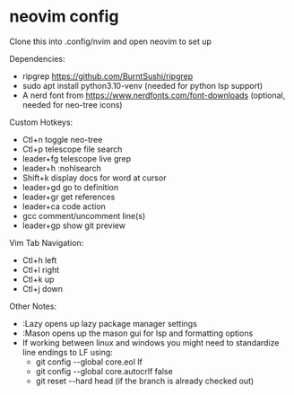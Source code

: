 # neovim config

Clone this into .config/nvim and open neovim to set up

Dependencies:
- ripgrep      https://github.com/BurntSushi/ripgrep
- sudo apt install python3.10-venv (needed for python lsp support)
- A nerd font from https://www.nerdfonts.com/font-downloads (optional, needed for neo-tree icons)

Custom Hotkeys:
- Ctl+n        toggle neo-tree
- Ctl+p        telescope file search
- leader+fg    telescope live grep
- leader+h     :nohlsearch
- Shift+k      display docs for word at cursor
- leader+gd    go to definition
- leader+gr    get references
- leader+ca    code action
- gcc          comment/uncomment line(s)
- leader+gp    show git preview

Vim Tab Navigation:
- Ctl+h        left
- Ctl+l        right
- Ctl+k        up
- Ctl+j        down

Other Notes:
- :Lazy opens up lazy package manager settings
- :Mason opens up the mason gui for lsp and formatting options
- If working between linux and windows you might need to standardize line endings to LF using:
    - git config --global core.eol lf
    - git config --global core.autocrlf false
    - git reset --hard head (if the branch is already checked out)
